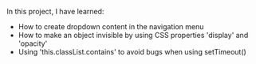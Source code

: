 In this project, I have learned:
<ul>
  <li>How to create dropdown content in the navigation menu</li>
  <li>How to make an object invisible by using CSS properties 'display' and 'opacity'</li>
  <li>Using 'this.classList.contains' to avoid bugs when using setTimeout()</li>
</ul>
